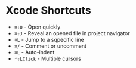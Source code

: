 # Xcode Shortcuts

* `⌘⇧O` - Open quickly
* `⌘⇧J` - Reveal an opened file in project navigator
* `⌘L` - Jump to a sqpecific line
* `⌘/` - Comment or uncomment
* `⌘L` - Auto-indent
* `⌃⇧LClick` - Multiple cursors